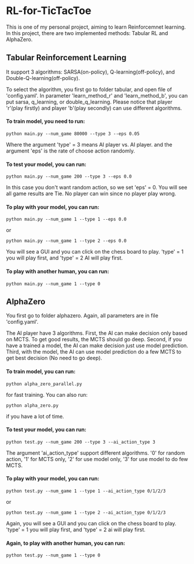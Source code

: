 # RL-for-TicTacToe
This is one of my personal project, aiming to learn Reinforcemnet learning. In this project, there are two implemented methods: Tabular RL and AlphaZero.

## Tabular Reinforcement Learning
It support 3 algorithms: SARSA(on-policy), Q-learning(off-policy), and Double-Q-learning(off-policy).

To select the algorithm, you first go to folder tabular, and open file of 'config.yaml'. In parameter 'learn_method_r' and 'learn_method_b', you can put sarsa, q_learning, or double_q_learning. Please notice that player 'r'(play firstly) and player 'b'(play secondly) can use different algorithms.

#### To train model, you need to run:
```
python main.py --num_game 80000 --type 3 --eps 0.05
```
Where the argument 'type' = 3 means AI player vs. AI player. and the argument 'eps' is the rate of choose action randomly.

#### To test your model, you can run:
```
python main.py --num_game 200 --type 3 --eps 0.0
```
In this case you don't want random action, so we set 'eps' = 0. You will see all game results are Tie. No player can win since no player play wrong.

#### To play with your model, you can run:
```
python main.py --num_game 1 --type 1 --eps 0.0
```
or
```
python main.py --num_game 1 --type 2 --eps 0.0
```

You will see a GUI and you can click on the chess board to play. 'type' = 1 you will play first, and 'type' = 2 AI will play first.

#### To play with another human, you can run:
```
python main.py --num_game 1 --type 0
```

## AlphaZero
You first go to folder alphazero. Again, all parameters are in file 'config.yaml'.

The AI player have 3 algorithms. First, the AI can make decision only based on MCTS. To get good results, the MCTS should go deep. Second, if you have a trained a model, the AI can make decision just use model prediction. Third, with the model, the AI can use model prediction do a few MCTS to get best decision (No need to go deep). 

#### To train model, you can run:
```
python alpha_zero_parallel.py
```
for fast training. You can also run:
```
python alpha_zero.py
```
if you have a lot of time.

#### To test your model, you can run:
```
python test.py --num_game 200 --type 3 --ai_action_type 3
```
The argument 'ai_action_type' support different algorithms. '0' for random action, '1' for MCTS only, '2' for use model only, '3' for use model to do few MCTS. 

#### To play with your model, you can run:
```
python test.py --num_game 1 --type 1 --ai_action_type 0/1/2/3
```
or
```
python test.py --num_game 1 --type 2 --ai_action_type 0/1/2/3
```

Again, you will see a GUI and you can click on the chess board to play. 'type' = 1 you will play first, and 'type' = 2 ai will play first.

#### Again, to play with another human, you can run:
```
python test.py --num_game 1 --type 0
```